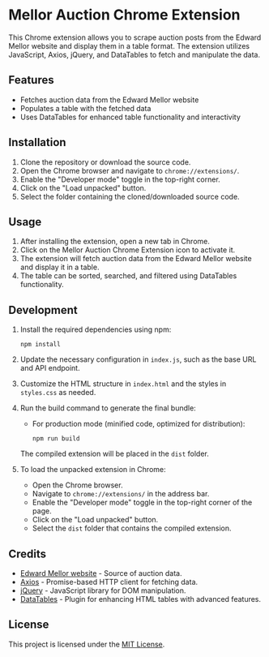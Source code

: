 # Mellor Auction Chrome Extension

This Chrome extension allows you to scrape auction posts from the Edward Mellor website and display them in a table format. The extension utilizes JavaScript, Axios, jQuery, and DataTables to fetch and manipulate the data.

## Features

- Fetches auction data from the Edward Mellor website
- Populates a table with the fetched data
- Uses DataTables for enhanced table functionality and interactivity

## Installation

1. Clone the repository or download the source code.
2. Open the Chrome browser and navigate to ```chrome://extensions/```.
3. Enable the "Developer mode" toggle in the top-right corner.
4. Click on the "Load unpacked" button.
5. Select the folder containing the cloned/downloaded source code.

## Usage

1. After installing the extension, open a new tab in Chrome.
2. Click on the Mellor Auction Chrome Extension icon to activate it.
3. The extension will fetch auction data from the Edward Mellor website and display it in a table.
4. The table can be sorted, searched, and filtered using DataTables functionality.

## Development

1. Install the required dependencies using npm:

   ```npm install```

2. Update the necessary configuration in `index.js`, such as the base URL and API endpoint.
3. Customize the HTML structure in `index.html` and the styles in `styles.css` as needed.
4. Run the build command to generate the final bundle:

   - For production mode (minified code, optimized for distribution):

     ```npm run build```

   The compiled extension will be placed in the `dist` folder.

5. To load the unpacked extension in Chrome:

   - Open the Chrome browser.
   - Navigate to ```chrome://extensions/``` in the address bar.
   - Enable the "Developer mode" toggle in the top-right corner of the page.
   - Click on the "Load unpacked" button.
   - Select the `dist` folder that contains the compiled extension.

## Credits

- [Edward Mellor website](https://edwardmellor.co.uk) - Source of auction data.
- [Axios](https://axios-http.com) - Promise-based HTTP client for fetching data.
- [jQuery](https://jquery.com) - JavaScript library for DOM manipulation.
- [DataTables](https://datatables.net) - Plugin for enhancing HTML tables with advanced features.

## License

This project is licensed under the [MIT License](LICENSE).
